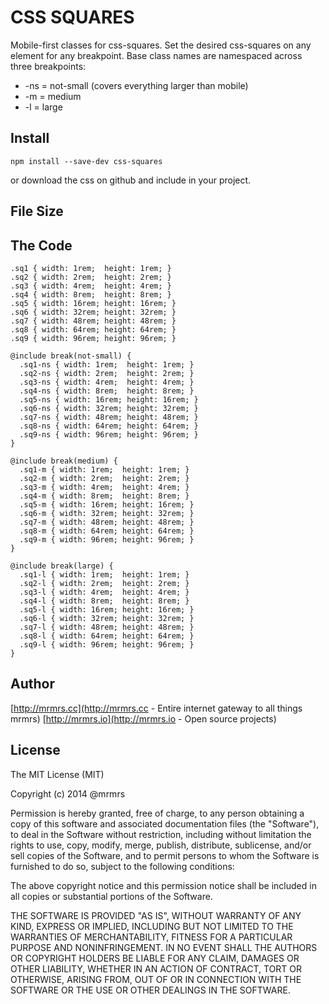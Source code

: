 # CSS SQUARES

  Mobile-first classes for css-squares.
  Set the desired css-squares on any element for any breakpoint.
  Base class names are namespaced across three breakpoints:

*  -ns = not-small (covers everything larger than mobile)
*  -m  = medium
*  -l  = large

## Install
```
npm install --save-dev css-squares
```
or download the css on github and include in your project.

## File Size


## The Code
```
.sq1 { width: 1rem;  height: 1rem; }
.sq2 { width: 2rem;  height: 2rem; }
.sq3 { width: 4rem;  height: 4rem; }
.sq4 { width: 8rem;  height: 8rem; }
.sq5 { width: 16rem; height: 16rem; }
.sq6 { width: 32rem; height: 32rem; }
.sq7 { width: 48rem; height: 48rem; }
.sq8 { width: 64rem; height: 64rem; }
.sq9 { width: 96rem; height: 96rem; }

@include break(not-small) {
  .sq1-ns { width: 1rem;  height: 1rem; }
  .sq2-ns { width: 2rem;  height: 2rem; }
  .sq3-ns { width: 4rem;  height: 4rem; }
  .sq4-ns { width: 8rem;  height: 8rem; }
  .sq5-ns { width: 16rem; height: 16rem; }
  .sq6-ns { width: 32rem; height: 32rem; }
  .sq7-ns { width: 48rem; height: 48rem; }
  .sq8-ns { width: 64rem; height: 64rem; }
  .sq9-ns { width: 96rem; height: 96rem; }
}

@include break(medium) {
  .sq1-m { width: 1rem;  height: 1rem; }
  .sq2-m { width: 2rem;  height: 2rem; }
  .sq3-m { width: 4rem;  height: 4rem; }
  .sq4-m { width: 8rem;  height: 8rem; }
  .sq5-m { width: 16rem; height: 16rem; }
  .sq6-m { width: 32rem; height: 32rem; }
  .sq7-m { width: 48rem; height: 48rem; }
  .sq8-m { width: 64rem; height: 64rem; }
  .sq9-m { width: 96rem; height: 96rem; }
}

@include break(large) {
  .sq1-l { width: 1rem;  height: 1rem; }
  .sq2-l { width: 2rem;  height: 2rem; }
  .sq3-l { width: 4rem;  height: 4rem; }
  .sq4-l { width: 8rem;  height: 8rem; }
  .sq5-l { width: 16rem; height: 16rem; }
  .sq6-l { width: 32rem; height: 32rem; }
  .sq7-l { width: 48rem; height: 48rem; }
  .sq8-l { width: 64rem; height: 64rem; }
  .sq9-l { width: 96rem; height: 96rem; }
}

```

## Author

[http://mrmrs.cc](http://mrmrs.cc - Entire internet gateway to all things mrmrs)
[http://mrmrs.io](http://mrmrs.io - Open source projects)

## License

The MIT License (MIT)

Copyright (c) 2014 @mrmrs

Permission is hereby granted, free of charge, to any person obtaining a copy
of this software and associated documentation files (the "Software"), to deal
in the Software without restriction, including without limitation the rights
to use, copy, modify, merge, publish, distribute, sublicense, and/or sell
copies of the Software, and to permit persons to whom the Software is
furnished to do so, subject to the following conditions:

The above copyright notice and this permission notice shall be included in
all copies or substantial portions of the Software.

THE SOFTWARE IS PROVIDED "AS IS", WITHOUT WARRANTY OF ANY KIND, EXPRESS OR
IMPLIED, INCLUDING BUT NOT LIMITED TO THE WARRANTIES OF MERCHANTABILITY,
FITNESS FOR A PARTICULAR PURPOSE AND NONINFRINGEMENT. IN NO EVENT SHALL THE
AUTHORS OR COPYRIGHT HOLDERS BE LIABLE FOR ANY CLAIM, DAMAGES OR OTHER
LIABILITY, WHETHER IN AN ACTION OF CONTRACT, TORT OR OTHERWISE, ARISING FROM,
OUT OF OR IN CONNECTION WITH THE SOFTWARE OR THE USE OR OTHER DEALINGS IN
THE SOFTWARE.

